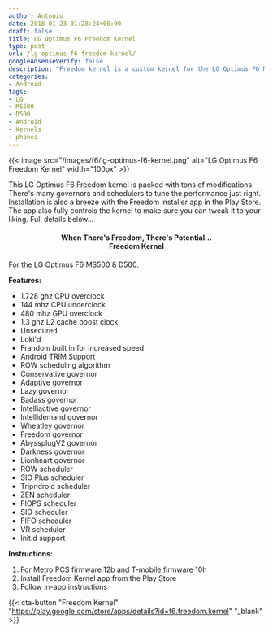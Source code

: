```yaml
---
author: Antonio
date: 2018-01-23 01:28:24+00:00
draft: false
title: LG Optimus F6 Freedom Kernel
type: post
url: /lg-optimus-f6-freedom-kernel/
googleAdsenseVerify: false
description: "Freedom kernel is a custom kernel for the LG Optimus F6 MS500 and D500. This kernel provides various enhancements over the stock offering to give you more control over your Android device’s performance."
categories:
- Android
tags:
- LG
- MS500
- D500
- Android
- Kernels
- phones
---
```


{{< image src="/images/f6/lg-optimus-f6-kernel.png" alt="LG Optimus F6 Freedom Kernel" width="100px" >}}

This LG Optimus F6 Freedom kernel is packed with tons of modifications. There's many governors and schedulers to tune the performance just right. Installation is also a breeze with the Freedom installer app in the Play Store. The app also fully controls the kernel to make sure you can tweak it to your liking. Full details below...

<!--more-->

<h4 style="text-align: center;"><strong>When There's Freedom, There's Potential...<br>Freedom Kernel</strong></h4>

For the LG Optimus F6 MS500 & D500.

**Features:**

- 1.728 ghz CPU overclock
- 144 mhz CPU underclock
- 480 mhz GPU overclock
- 1.3 ghz L2 cache boost clock
- Unsecured
- Loki'd
- Frandom built in for increased speed
- Android TRIM Support
- ROW scheduling algorithm
- Conservative governor
- Adaptive governor
- Lazy governor
- Badass governor
- Intelliactive governor
- Intellidemand governor
- Wheatley governor
- Freedom governor
- AbyssplugV2 governor
- Darkness governor
- Lionheart governor
- ROW scheduler
- SIO Plus scheduler
- Tripndroid scheduler
- ZEN scheduler
- FIOPS scheduler
- SIO scheduler
- FIFO scheduler
- VR scheduler
- Init.d support

**Instructions:**

1. For Metro PCS firmware 12b and T-mobile firmware 10h
2. Install Freedom Kernel app from the Play Store
3. Follow in-app instructions

{{< cta-button "Freedom Kernel" "https://play.google.com/store/apps/details?id=f6.freedom.kernel" "_blank" >}}
